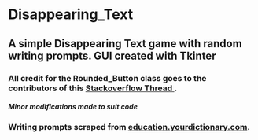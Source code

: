 # <b>Disappearing_Text</b>
## A simple Disappearing Text game with random writing prompts. GUI created with Tkinter
### All credit for the Rounded_Button class goes to the contributors of this <a href="https://stackoverflow.com/questions/42579927/rounded-button-tkinter-python/45536589"> Stackoverflow Thread </a>.
##### Minor modifications made to suit code
### Writing prompts scraped from <a href="https://education.yourdictionary.com/for-teachers/activities-lesson-plans/100-creative-writing-prompts-for-middle-school.html">education.yourdictionary.com</a>.
